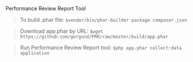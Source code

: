 Performance Review Report Tool

>To build .phar file: 
```$vendor/bin/phar-builder package composer.json```

>Download app.phar by URL: 
```$wget https://github.com/gergund/PRR/raw/master/build/app.phar```

>Run Performance Review Report tool: 
```$php app.phar collect:data application```
